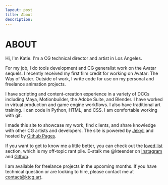 ```yaml
---
layout: post
title: About
description: 
---
```

# ABOUT

Hi, I'm Katie. I'm a CG technical director and artist in Los Angeles. 

For my job, I do tools development and CG generalist work on the Avatar sequels. I recently received my first film credit for working on Avatar: The Way of Water. Outside of work, I write code for use on my personal and freelance animation projects.

I have scripting and content-creation experience in a variety of DCCs including Maya, Motionbuilder, the Adobe Suite, and Blender. I have worked in virtual production and game engine workflows. I also have traditional art training. I can code in Python, HTML, and CSS. I am comfortable working with git. 

I made this site to showcase my work, find clients, and share knowledge with other CG artists and developers. The site is powered by <a href="http://jekyllrb.com/">Jekyll</a> and hosted by <a href="http://pages.github.com/">Github Pages</a>.

If you want to get to know me a little better, you can check out the <a href="/loved-list.html">loved list</a> section, which is my off-topic rant pile. E-stalk me @kteender on <a href="https://www.instagram.com/kteender/">Instagram</a> and <a href="https://github.com/kteender">Github</a>.

I am available for freelance projects in the upcoming months. If you have technical question or are looking to hire, please contact me at contact@ktcg.art.